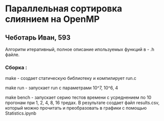 # Параллельная сортировка слиянием на OpenMP
## Чеботарь Иван, 593

Алгоритм итеративный, полное описание ипользуемых функций в - .h файле.

### Сборка :
make - создает статическую библиотеку и компилирует run.c

make run - запускает run с параметрами 10^7, 10^6, 4

make bench - запускает серию тестов времени с усреднением по 10 прогонам при 1, 2, 4, 8, 16 тредах. В результате создает файл results.csv, который можно прочитать и преобразовать в графики с помощью Statistics.ipynb
